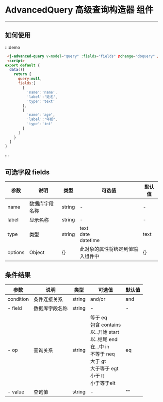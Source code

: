 # AdvancedQuery 高级查询构造器 组件



---


## 如何使用
<div class="demo-block">
   <advanced-query-demo />
</div>

:::demo
```html
 <j-advanced-query v-model="query" :fields="fields" @change="doquery" />
 <script>
export default {
  data(){
    return {
      query:null,
      fields:[
        {
          'name':'name',
          'label':'姓名',
          'type':'text'
        },
        {
          'name':'age',
          'label':'年龄',
          'type':'int'
        }
      ]
    }
  }
}
```
:::


## 可选字段 fields

| 参数  | 说明  | 类型  | 可选值 | 默认值 |
|-----|-----|-----|-----|-----|
| name   | 数据库字段名称   | string   | -   | -   |
| label   | 显示名称   | string   | -   | -   |
| type   | 类型   | string   | text</br>date</br>datetime  | text   |
| options   | Object   | {}   | 此对象的属性将绑定到值输入组件中  | {}   |


## 条件结果

| 参数  | 说明  | 类型  | 可选值 | 默认值 |
|-----|-----|-----|-----|-----|
|condition  | 条件连接关系   | string   | and/or   | and |
| - field   | 数据库字段名称   | string   | -   | -   |
| - op   | 查询关系   | string   |等于  eq </br> 包含 contains </br>以..开始  start </br> 以..结尾  end </br>在...中  in</br>不等于 neq</br>大于  gt</br>大于等于 egt</br>小于  lt</br>小于等于elt   | eq 
| - value   | 查询值   | string   | -   | ""   |